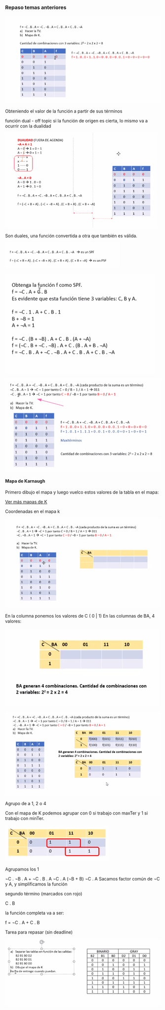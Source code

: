 ### Repaso temas anteriores

![](114-assets/ppt-27-logic.png)

Obteniendo el valor de la función  a partir de sus términos

función dual - off topic
si la función de origen es cierta, lo mismo va a ocurrir con la dualidad

![](114-assets/ppt-28-logic.png)

Son duales, una función convertida a otra que también es válida.

![](114-assets/ppt-29-logic.png)

![](114-assets/ppt-30-logic.png)

![](114-assets/ppt-31-logic.png)

#### Mapa de Karnaugh

Primero dibujo el mapa y luego vuelco estos valores de la tabla en el mapa:

[Ver más mapas de K](https://www.youtube.com/watch?v=TFiY6DqjBwQ)

Coordenadas en el mapa k

![](114-assets/ppt-32-logic.png)

En la columna ponemos los valores de C ( 0 | 1)
En las columnas de BA, 4 valores:

![](114-assets/ppt-33-logic.png)

![](114-assets/ppt-34-logic.png)

Agrupo de a 1, 2 o 4

Con el mapa de K podemos agrupar con 0 si trabajo con maxTer y 1 si trabajo con minTer.

![](114-assets/ppt-35-logic.png)

Agrupamos los 1

¬C . ¬B . A + ¬C . B . A
¬C . A (¬B + B)
¬C . A
Sacamos factor común de ¬C y A, y simplificamos la función

segundo término (marcados con rojo)

C . B

la función completa va a ser:

f = ¬C . A + C . B

Tarea para repasar (sin deadline)

![](114-assets/ppt-36-logic.png)

